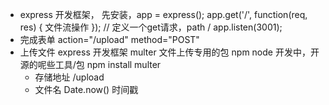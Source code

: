 - express 开发框架，
  先安装，app = express();
  app.get('/', function(req, res) {
	  文件流操作
  }); // 定义一个get请求，path / 
  app.listen(3001);
- 完成表单
  action="/upload" method="POST"
- 上传文件
  express 开发框架
  multer 文件上传专用的包 npm node 开发中，开源的呢些工具/包
  npm install multer
  - 存储地址 /upload
  - 文件名 Date.now() 时间戳
